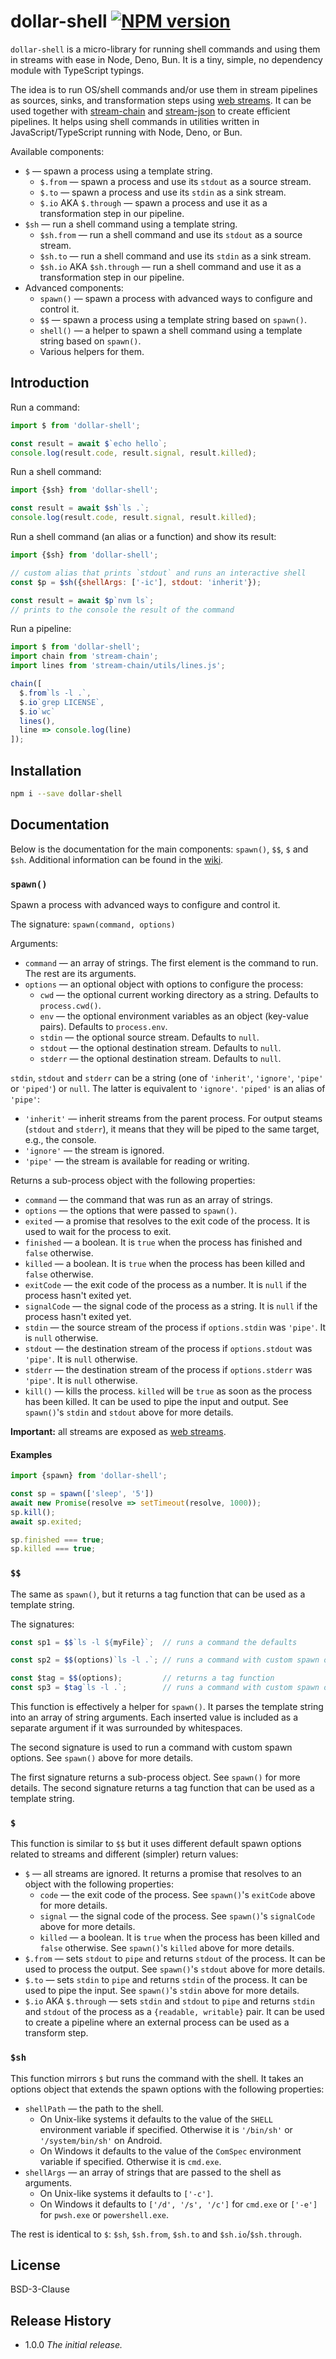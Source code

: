# dollar-shell [![NPM version][npm-image]][npm-url]

[npm-image]:      https://img.shields.io/npm/v/dollar-shell.svg
[npm-url]:        https://npmjs.org/package/dollar-shell

`dollar-shell` is a micro-library for running shell commands and using them in streams with ease in Node, Deno, Bun. It is a tiny, simple, no dependency module with TypeScript typings.

The idea is to run OS/shell commands and/or use them in stream pipelines as sources, sinks,
and transformation steps using [web streams](https://developer.mozilla.org/en-US/docs/Web/API/Streams_API).
It can be used together with [stream-chain](https://npmjs.org/package/stream-chain) and
[stream-json](https://npmjs.org/package/stream-json) to create efficient pipelines.
It helps using shell commands in utilities written in JavaScript/TypeScript running with
Node, Deno, or Bun.

Available components:

* `$` &mdash; spawn a process using a template string.
  * `$.from` &mdash; spawn a process and use its `stdout` as a source stream.
  * `$.to` &mdash; spawn a process and use its `stdin` as a sink stream.
  * `$.io` AKA `$.through` &mdash; spawn a process and use it as
  a transformation step in our pipeline.
* `$sh` &mdash; run a shell command using a template string.
  * `$sh.from` &mdash; run a shell command and use its `stdout` as a source stream.
  * `$sh.to` &mdash; run a shell command and use its `stdin` as a sink stream.
  * `$sh.io` AKA `$sh.through` &mdash; run a shell command and use it as
  a transformation step in our pipeline.
* Advanced components:
  * `spawn()` &mdash; spawn a process with advanced ways to configure and control it.
  * `$$` &mdash; spawn a process using a template string based on `spawn()`.
  * `shell()` &mdash; a helper to spawn a shell command using a template string based on `spawn()`.
  * Various helpers for them.

## Introduction

Run a command:

```js
import $ from 'dollar-shell';

const result = await $`echo hello`;
console.log(result.code, result.signal, result.killed);
```

Run a shell command:

```js
import {$sh} from 'dollar-shell';

const result = await $sh`ls .`;
console.log(result.code, result.signal, result.killed);
```

Run a shell command (an alias or a function) and show its result:

```js
import {$sh} from 'dollar-shell';

// custom alias that prints `stdout` and runs an interactive shell
const $p = $sh({shellArgs: ['-ic'], stdout: 'inherit'});

const result = await $p`nvm ls`;
// prints to the console the result of the command
```

Run a pipeline:

```js
import $ from 'dollar-shell';
import chain from 'stream-chain';
import lines from 'stream-chain/utils/lines.js';

chain([
  $.from`ls -l .`,
  $.io`grep LICENSE`,
  $.io`wc`
  lines(),
  line => console.log(line)
]);
```

## Installation

```bash
npm i --save dollar-shell
```

## Documentation

Below is the documentation for the main components: `spawn()`, `$$`, `$` and `$sh`.
Additional information can be found in the [wiki](https://github.com/uhop/dollar-shell/wiki).

### `spawn()`

Spawn a process with advanced ways to configure and control it.

The signature: `spawn(command, options)`

Arguments:

* `command` &mdash; an array of strings. The first element is the command to run. The rest are its arguments.
* `options` &mdash; an optional object with options to configure the process:
  * `cwd` &mdash; the optional current working directory as a string. Defaults to `process.cwd()`.
  * `env` &mdash; the optional environment variables as an object (key-value pairs). Defaults to `process.env`.
  * `stdin` &mdash; the optional source stream. Defaults to `null`.
  * `stdout` &mdash; the optional destination stream. Defaults to `null`.
  * `stderr` &mdash; the optional destination stream. Defaults to `null`.

`stdin`, `stdout` and `stderr` can be a string (one of `'inherit'`, `'ignore'`, `'pipe'` or `'piped'`)
or `null`. The latter is equivalent to `'ignore'`. `'piped'` is an alias of `'pipe'`:

* `'inherit'` &mdash; inherit streams from the parent process. For output steams (`stdout` and `stderr`),
it means that they will be piped to the same target, e.g., the console.
* `'ignore'` &mdash; the stream is ignored.
* `'pipe'` &mdash; the stream is available for reading or writing.

Returns a sub-process object with the following properties:

* `command` &mdash; the command that was run as an array of strings.
* `options` &mdash; the options that were passed to `spawn()`.
* `exited` &mdash; a promise that resolves to the exit code of the process. It is used to wait for the process to exit.
* `finished` &mdash; a boolean. It is `true` when the process has finished and `false` otherwise.
* `killed` &mdash; a boolean. It is `true` when the process has been killed and `false` otherwise.
* `exitCode` &mdash; the exit code of the process as a number. It is `null` if the process hasn't exited yet.
* `signalCode` &mdash; the signal code of the process as a string. It is `null` if the process hasn't exited yet.
* `stdin` &mdash; the source stream of the process if `options.stdin` was `'pipe'`. It is `null` otherwise.
* `stdout` &mdash; the destination stream of the process if `options.stdout` was `'pipe'`. It is `null` otherwise.
* `stderr` &mdash; the destination stream of the process if `options.stderr` was `'pipe'`. It is `null` otherwise.
* `kill()` &mdash; kills the process. `killed` will be `true` as soon as the process has been killed. It can be used to pipe the input and output. See `spawn()`'s `stdin` and `stdout` above for more details.

**Important:** all streams are exposed as [web streams](https://developer.mozilla.org/en-US/docs/Web/API/Streams_API).

#### Examples

```js
import {spawn} from 'dollar-shell';

const sp = spawn(['sleep', '5'])
await new Promise(resolve => setTimeout(resolve, 1000));
sp.kill();
await sp.exited;

sp.finished === true;
sp.killed === true;
```

### `$$`

The same as `spawn()`, but it returns a tag function that can be used as a template string.

The signatures:

```js
const sp1 = $$`ls -l ${myFile}`;  // runs a command the defaults

const sp2 = $$(options)`ls -l .`; // runs a command with custom spawn options

const $tag = $$(options);         // returns a tag function
const sp3 = $tag`ls -l .`;        // runs a command with custom spawn options
```

This function is effectively a helper for `spawn()`. It parses the template string
into an array of string arguments. Each inserted value is included
as a separate argument if it was surrounded by whitespaces.

The second signature is used to run a command with custom spawn options. See `spawn()` above for more details.

The first signature returns a sub-process object. See `spawn()` for more details. The second signature
returns a tag function that can be used as a template string.

### `$`

This function is similar to `$$` but it uses different default spawn options related to streams and
different (simpler) return values:

* `$` &mdash; all streams are ignored. It returns a promise that resolves to an object with the following properties:
  * `code` &mdash; the exit code of the process. See `spawn()`'s `exitCode` above for more details.
  * `signal` &mdash; the signal code of the process. See `spawn()`'s `signalCode` above for more details.
  * `killed` &mdash; a boolean. It is `true` when the process has been killed and `false` otherwise. See `spawn()`'s `killed` above for more details.
* `$.from` &mdash; sets `stdout` to `pipe` and returns `stdout` of the process. It can be used to process the output. See `spawn()`'s `stdout` above for more details.
* `$.to` &mdash; sets `stdin` to `pipe` and returns `stdin` of the process. It can be used to pipe the input. See `spawn()`'s `stdin` above for more details.
* `$.io` AKA `$.through` &mdash; sets `stdin` and `stdout` to `pipe` and returns `stdin` and `stdout` of the process as a `{readable, writable}` pair. It can be used to create a pipeline where an external process can be used as a transform step.

### `$sh`

This function mirrors `$` but runs the command with the shell. It takes an options object that extends
the spawn options with the following properties:

* `shellPath` &mdash; the path to the shell.
  * On Unix-like systems it defaults to the value of
the `SHELL` environment variable if specified. Otherwise it is `'/bin/sh'` or `'/system/bin/sh'` on Android.
  * On Windows it defaults to the value of the `ComSpec` environment variable if specified.
Otherwise it is `cmd.exe`.
* `shellArgs` &mdash; an array of strings that are passed to the shell as arguments.
  * On Unix-like systems it defaults to `['-c']`.
  * On Windows it defaults to `['/d', '/s', '/c']` for `cmd.exe`
or `['-e']` for `pwsh.exe` or `powershell.exe`.

The rest is identical to `$`: `$sh`, `$sh.from`, `$sh.to` and `$sh.io`/`$sh.through`.

## License

BSD-3-Clause

## Release History

- 1.0.0 *The initial release.*
